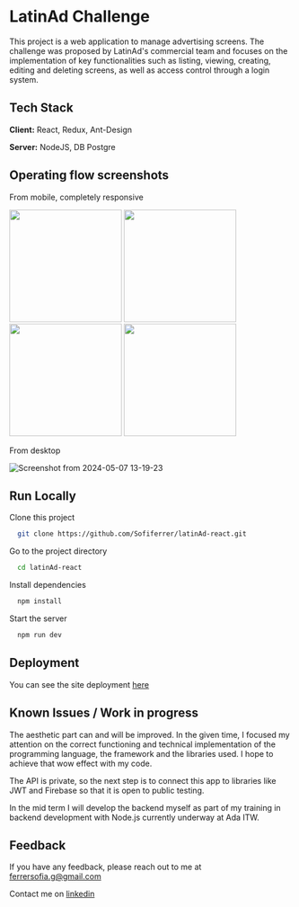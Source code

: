 # LatinAd Challenge

This project is a web application to manage advertising screens. The challenge was proposed by LatinAd's commercial team and focuses on the implementation of key functionalities such as listing, viewing, creating, editing and deleting screens, as well as access control through a login system.

## Tech Stack

**Client:** React, Redux, Ant-Design

**Server:** NodeJS, DB Postgre

## Operating flow screenshots

From mobile, completely responsive

<img src="https://github.com/Sofiferrer/latinAd-react/assets/65264195/47305ad3-ca0d-4066-be95-64d0b840ec26" width="200" height="auto"/>
<img src="https://github.com/Sofiferrer/latinAd-react/assets/65264195/09d798d8-ed2f-4126-920a-ebedbffe5d34" width="200" height="auto"/>
<img src="https://github.com/Sofiferrer/latinAd-react/assets/65264195/97ca19a9-dbb4-44d7-b308-98c626997075" width="200" height="auto"/>
<img src="https://github.com/Sofiferrer/latinAd-react/assets/65264195/1a1a8e2f-415f-4016-bfc7-1dc7d5909be7" width="200" height="auto"/>

From desktop

![Screenshot from 2024-05-07 13-19-23](https://github.com/Sofiferrer/latinAd-react/assets/65264195/e563f78b-8031-4dca-b1f0-daab2e797b2e)

## Run Locally

Clone this project

```bash
  git clone https://github.com/Sofiferrer/latinAd-react.git
```

Go to the project directory

```bash
  cd latinAd-react
```

Install dependencies

```bash
  npm install
```

Start the server

```bash
  npm run dev
```

## Deployment

You can see the site deployment [here](https://sofiferrer.github.io/latinAd-react/)

## Known Issues / Work in progress

The aesthetic part can and will be improved. In the given time, I focused my attention on the correct functioning and technical implementation of the programming language, the framework and the libraries used. I hope to achieve that wow effect with my code.

The API is private, so the next step is to connect this app to libraries like JWT and Firebase so that it is open to public testing.

In the mid term I will develop the backend myself as part of my training in backend development with Node.js currently underway at Ada ITW.

## Feedback

If you have any feedback, please reach out to me at ferrersofia.g@gmail.com

Contact me on [linkedin](https://www.linkedin.com/in/sofia-ferrer-038575187/)
